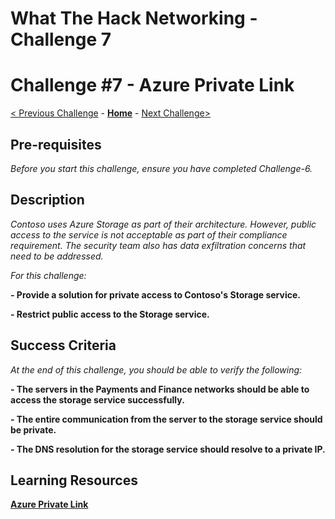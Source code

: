 # What The Hack Networking - Challenge 7




# Challenge \#7 - Azure Private Link

[< Previous Challenge](./Challenge-6.md) - **[Home](../readme.md)** - [Next Challenge>](./Challenge-8.md)


## Pre-requisites

*Before you start this challenge, ensure you have completed Challenge-6.*



## Description
*Contoso uses Azure Storage as part of their architecture. However, public access to the service is not acceptable as part of their compliance requirement. The security team also has data exfiltration concerns that need to be addressed.*

*For this challenge:*

**- Provide a solution for private access to Contoso's Storage service.**

**- Restrict public access to the Storage service.**



## Success Criteria

*At the end of this challenge, you should be able to verify the following:*

**- The servers in the Payments and Finance networks should be able to access the storage service successfully.**

**- The entire communication from the server to the storage service should be private.**

**- The DNS resolution for the storage service should resolve to a private IP.**



## Learning Resources

**[Azure Private Link](https://docs.microsoft.com/en-us/azure/private-link/private-link-overview)**

